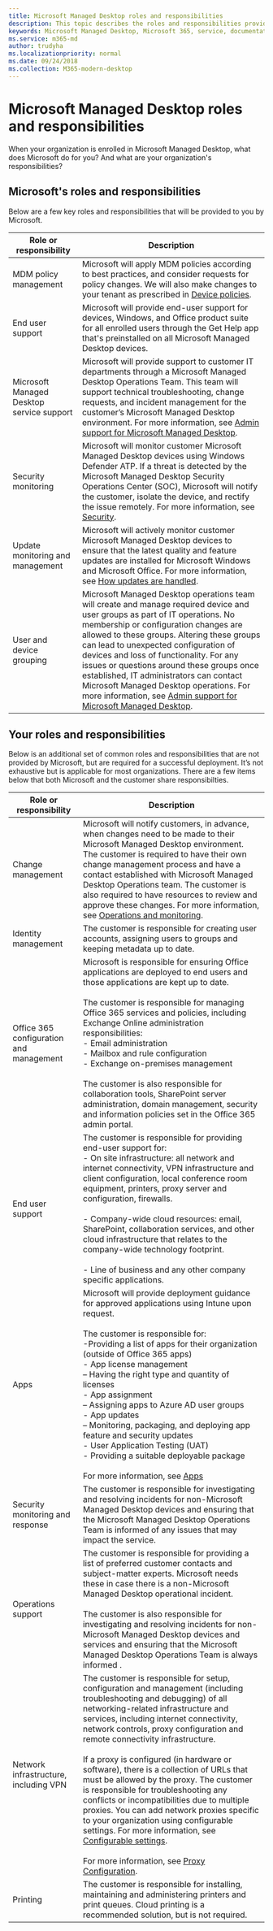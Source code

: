 ```yaml
---
title: Microsoft Managed Desktop roles and responsibilities
description: This topic describes the roles and responsibilities provided by Microsoft for Microsoft Managed Desktop. 
keywords: Microsoft Managed Desktop, Microsoft 365, service, documentation
ms.service: m365-md
author: trudyha
ms.localizationpriority: normal
ms.date: 09/24/2018
ms.collection: M365-modern-desktop
---
```


# Microsoft Managed Desktop roles and responsibilities


<!--This topic is the target for a "Learn more" link in the Admin Portal (aka.ms/admin-access); do not delete.-->
<!-- from Roles and responsibilities -->

When your organization is enrolled in Microsoft Managed Desktop, what does Microsoft do for you? And what are your organization's responsibilities?

## Microsoft's roles and responsibilities

Below are a few key roles and responsibilities that will be provided to you by Microsoft.

Role or responsibility | Description
--- | ---
MDM policy management | Microsoft will apply MDM policies according to best practices, and consider requests for policy changes. We will also make changes to your tenant as prescribed in [Device policies](../service-description/device-policies.md).
End user support | Microsoft will provide end-user support for devices, Windows, and Office product suite for all enrolled users through the Get Help app that's preinstalled on all Microsoft Managed Desktop devices. 
Microsoft Managed Desktop service support | Microsoft will provide support to customer IT departments through a Microsoft Managed Desktop Operations Team. This team will support technical troubleshooting, change requests, and incident management for the customer’s Microsoft Managed Desktop environment. For more information, see [Admin support for Microsoft Managed Desktop](../working-with-managed-desktop/admin-support.md).
Security monitoring | Microsoft will monitor customer Microsoft Managed Desktop devices using Windows Defender ATP. If a threat is detected by the Microsoft Managed Desktop Security Operations Center (SOC), Microsoft will notify the customer, isolate the device, and rectify the issue remotely. For more information, see [Security](../service-description/security.md).
Update monitoring and management | Microsoft will actively monitor customer Microsoft Managed Desktop devices to ensure that the latest quality and feature updates are installed for Microsoft Windows and Microsoft Office. For more information, see [How updates are handled](../service-description/updates.md).
User and device grouping | Microsoft Managed Desktop operations team will create and manage required device and user groups as part of IT operations. No membership or configuration changes are allowed to these groups. Altering these groups can lead to unexpected configuration of devices and loss of functionality. For any issues or questions around these groups once established, IT administrators can contact Microsoft Managed Desktop operations. For more information, see [Admin support for Microsoft Managed Desktop](../working-with-managed-desktop/admin-support.md).

## Your roles and responsibilities

Below is an additional set of common roles and responsibilities that are not provided by Microsoft, but are required for a successful deployment. It’s not exhaustive but is applicable for most organizations. There are a few items below that both Microsoft and the customer share responsibilties. 

Role or responsibility | Description
--- | ---
Change management | Microsoft will notify customers, in advance, when changes need to be made to their Microsoft Managed Desktop environment. The customer is required to have their own change management process and have a contact established with Microsoft Managed Desktop Operations team. The customer is also required to have resources to review and approve these changes. For more information, see [Operations and monitoring](../service-description/operations-and-monitoring.md).  
Identity management | The customer is responsible for creating user accounts, assigning users to groups and keeping metadata up to date. 
Office 365 configuration and management | Microsoft is responsible for ensuring Office applications are deployed to end users and those applications are kept up to date. <br><br> The customer is responsible for managing Office 365 services and policies, including Exchange Online administration responsibilities:<br>- Email administration<br>- Mailbox and rule configuration<br>- Exchange on-premises management<br><br>The customer is also responsible for collaboration tools, SharePoint server administration, domain management, security and information policies set in the Office 365 admin portal. 
End user support | The customer is responsible for providing end-user support for: <br>- On site infrastructure: all network and internet connectivity, VPN infrastructure and client configuration, local conference room equipment, printers, proxy server and configuration, firewalls.<br><br>- Company-wide cloud resources: email, SharePoint, collaboration services, and other cloud infrastructure that relates to the company-wide technology footprint.<br><br>- Line of business and any other company specific applications.
Apps | Microsoft will provide deployment guidance for approved applications using Intune upon request.<br><br>The customer is responsible for:<br>-Providing a list of apps for their organization (outside of Office 365 apps)<br>- App license management<br>– Having the right type and quantity of licenses<br>- App assignment<br>– Assigning apps to Azure AD user groups<br>- App updates<br>– Monitoring, packaging, and deploying app feature and security updates<br>- User Application Testing (UAT)<br>- Providing a suitable deployable package<br><br>For more information, see [Apps](../get-ready/apps.md)
Security monitoring and response | The customer is responsible for investigating and resolving incidents for non-Microsoft Managed Desktop devices and ensuring that the Microsoft Managed Desktop Operations Team is informed of any issues that may impact the service.
Operations support | The customer is responsible for providing a list of preferred customer contacts and subject-matter experts. Microsoft needs these in case there is a non-Microsoft Managed Desktop operational incident. <br><br>The customer is also responsible for investigating and resolving incidents for non-Microsoft Managed Desktop devices and services and ensuring that the Microsoft Managed Desktop Operations Team is always informed .
Network infrastructure, including VPN | The customer is responsible for setup, configuration and management (including troubleshooting and debugging) of all networking-related infrastructure and services, including internet connectivity, network controls, proxy configuration and remote connectivity infrastructure.<br><br>If a proxy is configured (in hardware or software), there is a collection of URLs that must be allowed by the proxy. The customer is responsible for troubleshooting any conflicts or incompatibilities due to multiple proxies. You can add network proxies specific to your organization using configurable settings. For more information, see [Configurable settings](../working-with-managed-desktop/config-setting-ref.md#proxy).<br><br>For more information, see [Proxy Configuration](../get-ready/network.md).
Printing | The customer is responsible for installing, maintaining and administering printers and print queues. Cloud printing is a recommended solution, but is not required. 




